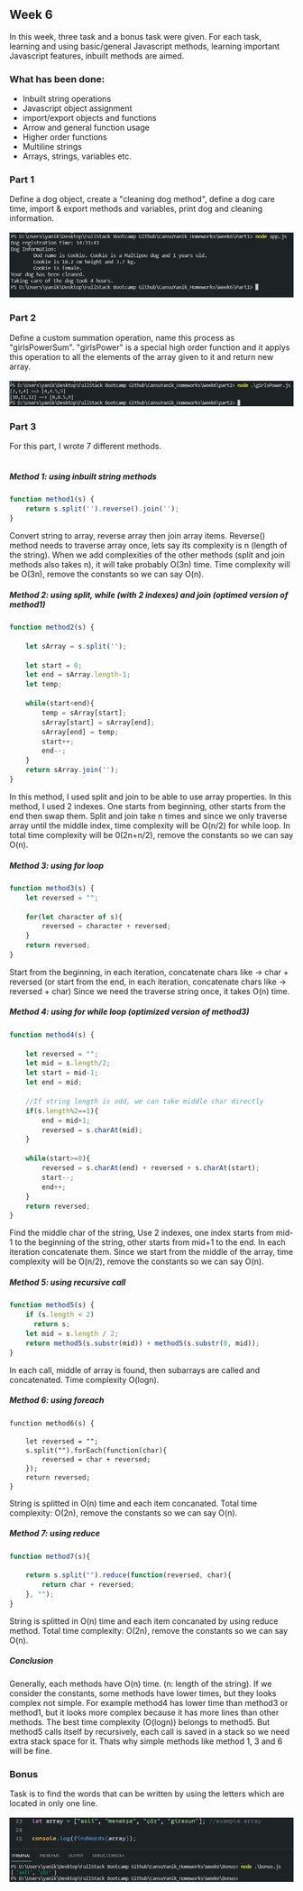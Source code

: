 ## Week 6

In this week, three task and a bonus task were given. For each task, learning and using basic/general Javascript methods, learning important Javascript features, inbuilt methods are aimed.

### What has been done:
- Inbuilt string operations
- Javascript object assignment
- import/export objects and functions
- Arrow and general function usage
- Higher order functions
- Multiline strings
- Arrays, strings, variables etc.


<h3>Part 1</h3>

Define a dog object, create a "cleaning dog method", define a dog care time, import & export methods and variables, print dog and cleaning information.<br><br>
<img src="https://github.com/AKBANK-Patika-FullStack-Bootcamp/CansuYanik_Homeworks/blob/main/Week6/Screenshots/part1.PNG" />

<h3>Part 2</h3>

Define a custom summation operation, name this process as "girlsPowerSum". 
"girlsPower" is a special high order function and it applys this operation to all the elements of the array given to it and return new array.<br><br>
<img src="https://github.com/AKBANK-Patika-FullStack-Bootcamp/CansuYanik_Homeworks/blob/main/Week6/Screenshots/part2.PNG" />


<h3>Part 3</h3>

For this part, I wrote 7 different methods.<br><br>

<h5>Method 1: using inbuilt string methods</h5>

```javascript
function method1(s) {
    return s.split('').reverse().join('');
}
```

Convert string to array, reverse array then join array items.
Reverse() method needs to traverse array once, lets say its complexity is n (length of the string). When we add complexities of the other methods (split and join methods also takes n), it will take probably O(3n) time.
Time complexity will be O(3n), remove the constants so we can say O(n). 

<h5>Method 2: using split, while (with 2 indexes) and join (optimed version of method1)</h5>

```javascript
function method2(s) {

    let sArray = s.split('');

    let start = 0;
    let end = sArray.length-1;
    let temp;
        
    while(start<end){
        temp = sArray[start];
        sArray[start] = sArray[end];
        sArray[end] = temp;
        start++;
        end--;
    }
    return sArray.join('');
}
```

In this method, I used split and join to be able to use array properties. In this method, I used 2 indexes. One starts from beginning, other starts from the end then swap them.
Split and join take n times and since we only traverse array until the middle index, time complexity will be O(n/2) for while loop.
In total time complexity will be 0(2n+n/2), remove the constants so we can say O(n). 

<h5>Method 3: using for loop</h5>

```javascript
function method3(s) {
    let reversed = "";

    for(let character of s){
        reversed = character + reversed;
    }
    return reversed;
}
```

Start from the beginning, in each iteration, concatenate chars like -> char + reversed (or start from the end, in each iteration, concatenate chars like -> reversed + char)
Since we need the traverse string once, it takes O(n) time.

<h5>Method 4: using for while loop (optimized version of method3)</h5>

```javascript
function method4(s) {

    let reversed = "";
    let mid = s.length/2;
    let start = mid-1;
    let end = mid;

    //If string length is odd, we can take middle char directly
    if(s.length%2==1){
        end = mid+1;
        reversed = s.charAt(mid);
    }
        
    while(start>=0){
        reversed = s.charAt(end) + reversed + s.charAt(start);
        start--;
        end++;
    }
    return reversed;
}
```

Find the middle char of the string, Use 2 indexes, one index starts from mid-1 to the beginning of the string, other starts from mid+1 to the end. In each iteration concatenate them. 
Since we start from the middle of the array, time complexity will be O(n/2), remove the constants so we can say O(n). 

<h5>Method 5: using recursive call</h5>

```javascript
function method5(s) {
    if (s.length < 2)
      return s;
    let mid = s.length / 2;
    return method5(s.substr(mid)) + method5(s.substr(0, mid));
}
```

In each call, middle of array is found, then subarrays are called and concatenated.
Time complexity O(logn).

<h5>Method 6: using foreach</h5>

```
function method6(s) {

    let reversed = "";  
    s.split("").forEach(function(char){
        reversed = char + reversed;
    });
    return reversed;
}
```

String is splitted in O(n) time and each item concanated. Total time complexity: O(2n), remove the constants so we can say O(n).

<h5>Method 7: using reduce</h5>

```javascript
function method7(s){

    return s.split("").reduce(function(reversed, char){
        return char + reversed;
    }, "");
} 
```

String is splitted in O(n) time and each item concanated by using reduce method. Total time complexity: O(2n), remove the constants so we can say O(n).

<h5>Conclusion</h5>
Generally, each methods have O(n) time. (n: length of the string). If we consider the constants, some methods have lower times, but they looks complex not simple. 
For example method4 has lower time than method3 or method1, but it looks more complex because it has more lines than other methods.
The best time complexity (O(logn)) belongs to method5. But method5 calls itself by recursively, each call is saved in a stack so we need extra stack space for it.
Thats why simple methods like method 1, 3 and 6 will be fine. 

<h3>Bonus</h3>

Task is to find the words that can be written by using the letters which are located in only one line.<br><br>
<img src="https://github.com/AKBANK-Patika-FullStack-Bootcamp/CansuYanik_Homeworks/blob/main/Week6/Screenshots/bonus.PNG" />

